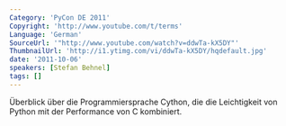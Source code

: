 ```yaml
---
Category: 'PyCon DE 2011'
Copyright: 'http://www.youtube.com/t/terms'
Language: 'German'
SourceUrl: '"http://www.youtube.com/watch?v=ddwTa-kX5DY"'
ThumbnailUrl: 'http://i1.ytimg.com/vi/ddwTa-kX5DY/hqdefault.jpg'
date: '2011-10-06'
speakers: [Stefan Behnel]
tags: []
---
```

Überblick über die Programmiersprache Cython, die die Leichtigkeit von Python mit der Performance von C kombiniert.